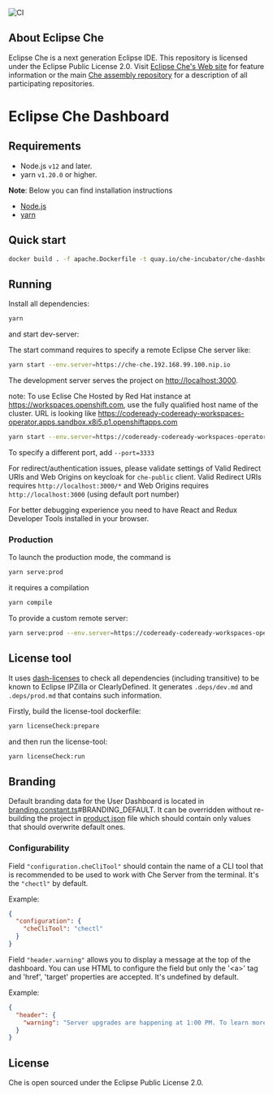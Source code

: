 ![CI](https://github.com/eclipse/che-dashboard/workflows/CI/badge.svg)

## About Eclipse Che

Eclipse Che is a next generation Eclipse IDE. This repository is licensed under the Eclipse Public License 2.0. Visit [Eclipse Che's Web site](https://eclipse.org/che/) for feature information or the main [Che assembly repository](https://github.com/eclipse/che) for a description of all participating repositories.

# Eclipse Che Dashboard

## Requirements

- Node.js `v12` and later.
- yarn `v1.20.0` or higher.

**Note**:
Below you can find installation instructions
- [Node.js](https://docs.npmjs.com/getting-started/installing-node)
- [yarn](https://yarnpkg.com/lang/en/docs/install/)

## Quick start

```sh
docker build . -f apache.Dockerfile -t quay.io/che-incubator/che-dashboard-next:next
```

## Running

Install all dependencies:

```sh
yarn
```

and start dev-server:

The start command requires to specify a remote Eclipse Che server like:
```sh
yarn start --env.server=https://che-che.192.168.99.100.nip.io
```

The development server serves the project on [http://localhost:3000](http://localhost:3000).

note: To use Eclise Che Hosted by Red Hat instance at https://workspaces.openshift.com, use the fully qualified host name of the cluster.
URL is looking like https://codeready-codeready-workspaces-operator.apps.sandbox.x8i5.p1.openshiftapps.com

```sh
yarn start --env.server=https://codeready-codeready-workspaces-operator.apps.sandbox.x8i5.p1.openshiftapps.com
```
To specify a different port, add `--port=3333`

For redirect/authentication issues, please validate settings of Valid Redirect URIs and Web Origins on keycloak for `che-public` client.
Valid Redirect URIs requires `http://localhost:3000/*` and Web Origins requires `http://localhost:3000` (using default port number)

For better debugging experience you need to have React and Redux Developer Tools installed in your browser.

### Production

To launch the production mode, the command is

```sh
yarn serve:prod
```

it requires a compilation
```sh
yarn compile
```

To provide a custom remote server:
```sh
yarn serve:prod --env.server=https://codeready-codeready-workspaces-operator.apps.sandbox.x8i5.p1.openshiftapps.com
```


## License tool

It uses [dash-licenses](https://github.com/eclipse/dash-licenses) to check all dependencies (including transitive) to be known to Eclipse IPZilla or ClearlyDefined. It generates `.deps/dev.md` and `.deps/prod.md` that contains such information.

Firstly, build the license-tool dockerfile:

```sh
yarn licenseCheck:prepare
```

and then run the license-tool:

```sh
yarn licenseCheck:run
```

## Branding

Default branding data for the User Dashboard is located in [branding.constant.ts](src/services/bootstrap/branding.constant.ts)#BRANDING_DEFAULT. It can be overridden without re-building the project in [product.json](/assets/branding/product.json) file which should contain only values that should overwrite default ones.

### Configurability

Field `"configuration.cheCliTool"` should contain the name of a CLI tool that is recommended to be used to work with Che Server from the terminal. It's the `"chectl"` by default.

Example:

```json
{
  "configuration": {
    "cheCliTool": "chectl"
  }
}
```

Field `"header.warning"` allows you to display a message at the top of the dashboard. You can use HTML to configure the field but only the '\<a>' tag and 'href', 'target' properties are accepted. It's undefined by default.

Example:

```json
{
  "header": {
    "warning": "Server upgrades are happening at 1:00 PM. To learn more visit <a href='foo' target='_blank'>foo</a>"
  }
}
```

## License

Che is open sourced under the Eclipse Public License 2.0.
